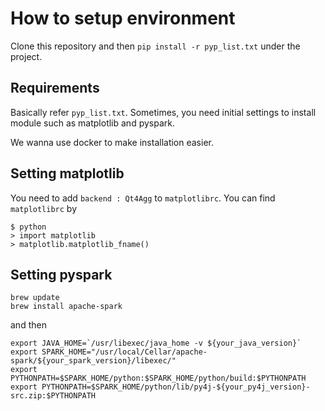 # How to setup environment

Clone this repository and then `pip install -r pyp_list.txt` under the project.

## Requirements

Basically refer `pyp_list.txt`.
Sometimes, you need initial settings to install module such as matplotlib and pyspark.

We wanna use docker to make installation easier.


## Setting matplotlib
You need to add `backend : Qt4Agg` to `matplotlibrc`.
You can find `matplotlibrc` by 

```
$ python
> import matplotlib
> matplotlib.matplotlib_fname()
```

## Setting pyspark
```
brew update
brew install apache-spark
```

and then

```
export JAVA_HOME=`/usr/libexec/java_home -v ${your_java_version}`
export SPARK_HOME="/usr/local/Cellar/apache-spark/${your_spark_version}/libexec/"
export PYTHONPATH=$SPARK_HOME/python:$SPARK_HOME/python/build:$PYTHONPATH
export PYTHONPATH=$SPARK_HOME/python/lib/py4j-${your_py4j_version}-src.zip:$PYTHONPATH
```
